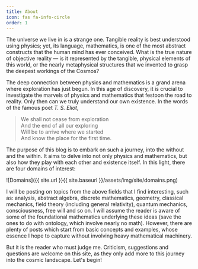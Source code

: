 ```yaml
---
title: About
icon: fas fa-info-circle
order: 1
---
```


The universe we live in is a strange one. Tangible reality is best understood using physics; yet, its language, mathematics, is one of the most abstract constructs that the human mind has ever conceived. What is the true nature of objective reality — is it represented by the tangible, physical elements of this world, or the nearly metaphysical structures that we invented to grasp the deepest workings of the Cosmos?

The deep connection between physics and mathematics is a grand arena where exploration has just begun. In this age of discovery, it is crucial to investigate the marvels of physics and mathematics that festoon the road to reality. Only then can we truly understand our own existence. In the words of the famous poet _T. S. Eliot_,

> We shall not cease from exploration <br>
And the end of all our exploring <br>
Will be to arrive where we started <br>
And know the place for the first time.

The purpose of this blog is to embark on such a journey, into the without and the within. It aims to delve into not only physics and mathematics, but also how they play with each other and existence itself. In this light, there are four domains of interest:

![Domains]({{ site.url }}{{ site.baseurl }}/assets/img/site/domains.png)

I will be posting on topics from the above fields that I find interesting, such as: analysis, abstract algebra, discrete mathematics, geometry, classical mechanics, field  theory (including general relativity), quantum mechanics, consciousness, free will and so on. I will assume the reader is aware of some of the foundational mathematics underlying these ideas (save the ones to do with ontology, which involve nearly no math). However, there are plenty of posts which start from basic concepts and examples, whose essence I hope to capture without involving heavy mathematical machinery.

But it is the reader who must judge me. Criticism, suggestions and questions are welcome on this site, as they only add more to this journey into the cosmic landscape. Let's begin!
